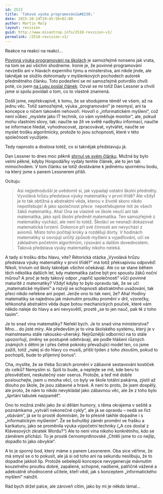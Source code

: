 ```yaml
---
id: 2523
title: 'Taková výuka programování&#8230;'
date: 2015-10-24T19:45:56+01:00
author: Martin Malý
layout: revision
guid: http://www.misantrop.info/2518-revision-v1/
permalink: /2518-revision-v1/
---
```

Reakce na reakci na reakci&#8230;

<!--more-->

[Povinná výuka programování na školách](http://archiv.ihned.cz/c1-64734570-deti-se-budou-ucit-programovat-novinka-ve-vyuce-ma-byt-povinna-uz-od-prvni-tridy) je samozřejmě nonsens jak vrata, na tom se asi všichni shodneme. Ironie je, že povinné programování nevzešlo ani v hlavách experního týmu a minsterstva, ani nikde jinde, ale taknějak se složilo dohromady v myšlenkových pochodech autorek předmětného článku. Toto podezření se mi samozřejmě potvrdilo chvíli poté, co jsem [na Lupu poslal článek](http://www.lupa.cz/clanky/senzory-martina-maleho-nechte-povinne-programovani-byt/). Ozval se mi totiž Dan Lessner a chvíli jsme si spolu povídali o tom, co to vlastně znamená.

Došli jsme, nepřekvapivě, k tomu, že se shodujeme téměř ve všem, až na jednu věc. Totiž samozřejmě, výuka &#8222;programování&#8220; je nesmysl, ani ta koncepce o ničem takovém nehovoří. Hovoří o &#8222;informatickém myšlení&#8220;, což není vůbec &#8222;myslete jako IT technik, co vám vyměňuje monitor&#8220;, ale, pokud mohu vlastními slovy, tak: naučte se žít ve světě nadbytku informací, naučte se informace hledat, vyhodnocovat, zpracovávat, vytvářet, naučte se myslet trošku algoritmicky, protože to jsou schopnosti, které v této společnosti využijete.

Tedy naprosto a doslova totéž, co si taknějak představuju já.

Dan Lessner to dnes moc pěkně [shrnul ve svém článku](http://ucime-informatiku.blogspot.cz/2015/10/povinne-programovani-od-prvni-tridy.html). Možná by bylo velmi pěkné, kdyby Hospodářky vydaly tenhle článek, ale to jen tak mimochodem. V tom článku se totiž dostáváme k jedinému spornému bodu, na který jsme s panem Lessnerem přišli.

Ocituju:

> Asi nejjednodušší je uvědomit si, jak vypadají ostatní školní předměty. Vyvolává hrůzu představa výuky matematiky v první třídě? Ale vždyť je to tak obtížná a abstraktní věda, kterou v životě skoro nikdo nepotřebuje! A jako společnost přece  nepotřebujeme mít ze všech žáků matematiky. Aha! Ona se vlastně ve škole neučí ani tak matematika, jako spíš školní předmět matematika. Ten samozřejmě z matematiky vychází, ale není to totéž. Školáci se nesnaží dokazovat matematická tvrzení. Dokonce při své činnosti ani nevychází z axiomů. Místo toho počítají kroky a rozdělují dorty. V hodinách matematiky si osvojují určitý způsob myšlení a vyjadřování, učí se základním početním algoritmům, rýsování a dalším dovednostem. Taková představa výuky matematiky nikoho neleká.

A tady si trošku drbu hlavu, víte? Rétorická otázka &#8222;Vyvolává hrůzu představa výuky matematiky v první třídě?&#8220; má totiž překvapivou odpověď: Nikoli, trivium od školy taknějak všichni očekávají. Ale co se stane během těch několika dalších let, kdy matematika začne být pro spoustu žáků noční můrou? A proč je tedy takový odpor &#8222;napříč společností&#8220; vůči povinné maturitě z matematiky? Vždyť kdyby to bylo opravdu tak, že se učí &#8222;matematické myšlení&#8220; a rozvíjí se schopnosti abstraktního uvažování, tak přeci nikdo neřekne ani popel. Jenže ono to tak není, že? Aha! Hodiny matematiky se najednou jak mávnutím proutku promění v dril, vzorečky, lehkonohá abstraktní věda dupe botou mechanických pouček, které vám někdo naleje do hlavy a ani nevysvětlí, prostě &#8222;se to jen nauč, pak tě z toho tasím&#8220;.

Je to snad vina matematiky? Neřekl bych. Je to snad vina ministerstva? Mno&#8230; do jisté míry. Ale především je to vina školského systému, který je v mainstreamu stále rakousko-uherský. Nejrůznější odborníci na to stále upozorňují, změny se postupně odehrávají, ale podle hlášení různých známých s dětmi je i přes četné pokroky převažující model ten, co jsme zažili, totiž &#8222;nalej si do hlavy co musíš, příští týden z toho zkouším, pokud to pochopíš, bude to příjemný bonus&#8220;.

Cha, myslíte, že se třeba Scratch promění v zábavné sestavování kostiček do celků? Nemyslím si. Spíš to bude, a neptejte se mě, kde beru to přesvědčení, neskutečný oser oserus. Protože, a teď mě dobře poslouchejte, jsem u mnoha věcí, co byly ve škole totální pakárna, zjistil až dlouho po škole, že jsou zábavné a hravé. A není to proto, že jsem dospělý, ale proto, že nám to nikdo nevykládal jako zábavnou věc, ale že z toho bylo &#8222;šprtání tabulek nazpaměť&#8220;.

Ono to možná znělo jako že si dělám humory, s těma okrajema v sešitě a poznámkama &#8222;vytváří nekonečné cykly&#8220;, ale já se opravdu &#8211; nedá se říct &#8222;obávám&#8220;, já se to prostě domnívám, že to přesně takhle dopadne i s &#8222;informatickým myšlením&#8220;. Že se bohulibý záměr promění ve frašku a karikaturu, jako se proměnila výuka výpočetní techniky (&#8222;A cos dostal z Klávesových zkratek Wordu?&#8220;) Ale to není vina nikoho konkrétního, kdo se záměrem přichází. To je prostě černomyrdinovské &#8222;Chtěli jsme to co nejlíp, dopadlo to jako obvykle&#8220;.

A to je sporný bod, který máme s panem Lessnerem. Oba sice věříme, že má smysl se o to pokusit, ale já si od toho ani na sekundu neslibuju, že to dopadne jakkoli líp. Protože sebelepší koncepce nevygeneruje mávnutím kouzelného proutku dobré, zapálené, schopné, nadšené, patřičně vážené a adekvátně ohodnocené učitele, kteří vědí, jak s konceptem &#8222;informatického myšlení&#8220; naložit.

Rád bych držel palce, ale zároveň cítím, jako by mi je někdo lámal&#8230;